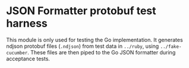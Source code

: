 # JSON Formatter protobuf test harness

This module is only used for testing the Go implementation. It generates ndjson 
protobuf files (`.ndjson`) from test data in `../ruby`, using `../fake-cucumber`.
These files are then piped to the Go JSON formatter during acceptance tests.
